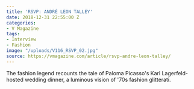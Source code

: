 ```yaml
---
title: 'RSVP: ANDRÉ LEON TALLEY'
date: 2018-12-31 22:55:00 Z
categories:
- V Magazine
tags:
- Interview
- Fashion
image: "/uploads/V116_RSVP_02.jpg"
source: https://vmagazine.com/article/rsvp-andre-leon-talley/
---
```


The fashion legend recounts the tale of Paloma Picasso's Karl Lagerfeld-hosted wedding dinner, a luminous vision of '70s fashion glitterati. 